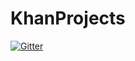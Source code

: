 # KhanProjects

[![Gitter](https://badges.gitter.im/0ly/KhanProjects.svg)](https://gitter.im/0ly/KhanProjects?utm_source=badge&utm_medium=badge&utm_campaign=pr-badge&utm_content=badge)